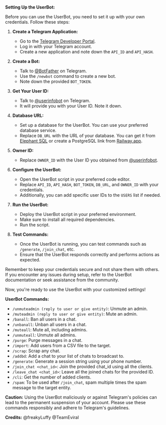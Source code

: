**Setting Up the UserBot:**

Before you can use the UserBot, you need to set it up with your own credentials. Follow these steps:

1. **Create a Telegram Application:**
   - Go to the [Telegram Developer Portal](https://my.telegram.org/auth).
   - Log in with your Telegram account.
   - Create a new application and note down the `API_ID` and `API_HASH`.

2. **Create a Bot:**
   - Talk to [@BotFather](https://t.me/BotFather) on Telegram.
   - Use the `/newbot` command to create a new bot.
   - Note down the provided `BOT_TOKEN`.

3. **Get Your User ID:**
   - Talk to [@userinfobot](https://t.me/userinfobot) on Telegram.
   - It will provide you with your User ID. Note it down.

4. **Database URL:**
   - Set up a database for the UserBot. You can use your preferred database service.
   - Replace `DB_URL` with the URL of your database. You can get it from [Elephant SQL](https://www.elephantsql.com/) or create a PostgreSQL link from [Railway.app](https://railway.app/).

5. **Owner ID:**
   - Replace `OWNER_ID` with the User ID you obtained from [@userinfobot](https://t.me/userinfobot).

6. **Configure the UserBot:**
   - Open the UserBot script in your preferred code editor.
   - Replace `API_ID`, `API_HASH`, `BOT_TOKEN`, `DB_URL`, and `OWNER_ID` with your credentials.
   - Additionally, you can add specific user IDs to the `USERS` list if needed.

7. **Run the UserBot:**
   - Deploy the UserBot script in your preferred environment.
   - Make sure to install all required dependencies.
   - Run the script.

8. **Test Commands:**
   - Once the UserBot is running, you can test commands such as `/generate`, `/join_chat`, etc.
   - Ensure that the UserBot responds correctly and performs actions as expected.

Remember to keep your credentials secure and not share them with others. If you encounter any issues during setup, refer to the UserBot documentation or seek assistance from the community.

Now, you're ready to use the UserBot with your customized settings! 

**UserBot Commands:**

- `/unmuteadmin (reply to user or give entity)`: Unmute an admin.
- `/muteadmin (reply to user or give entity)`: Mute an admin.
- `/banall`: Ban all users in a chat.
- `/unbanall`: Unban all users in a chat.
- `/muteall`: Mute all, including admins.
- `/unmuteall`: Unmute all admins.
- `/purge`: Purge messages in a chat.
- `/import`: Add users from a CSV file to the target.
- `/scrap`: Scrap any chat.
- `/addbd`: Add a chat to your list of chats to broadcast to.
- `/generate`: Generate a session string using your phone number.
- `/join_chat <chat_id>`: Join the provided chat_id using all the clients.
- `/leave_chat <chat_id>`: Leave all the joined chats for the provided ID.
- `/cli`: Get the number of added clients.
- `/spam`: To be used after `/join_chat`, spam multiple times the spam message to the target entity.

**Caution:**
Using the UserBot maliciously or against Telegram's policies can lead to the permanent suspension of your account. Please use these commands responsibly and adhere to Telegram's guidelines.

**Credits:**
@freakyLuffy
@TeamEviral